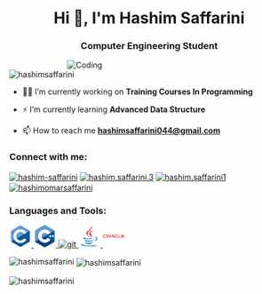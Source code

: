 <h1 align="center">Hi 👋, I'm Hashim Saffarini</h1>
<h3 align="center">Computer Engineering Student</h3>
<img align="right" alt="Coding" width="400" src="https://cdn.dribbble.com/users/116207...">

<p align="left"> <img src="https://komarev.com/ghpvc/?username=hashimsaffarini&label=Profile%20views&color=0e75b6&style=flat" alt="hashimsaffarini" /> </p>

- 👨‍💻 I’m currently working on **Training Courses In Programming**

- ⚡ I’m currently learning **Advanced Data Structure**

- 📫 How to reach me **hashimsaffarini044@gmail.com**

<h3 align="left">Connect with me:</h3>
<p align="left">
<a href="https://linkedin.com/in/hashim-saffarini" target="blank"><img align="center" src="https://raw.githubusercontent.com/rahuldkjain/github-profile-readme-generator/master/src/images/icons/Social/linked-in-alt.svg" alt="hashim-saffarini" height="30" width="40" /></a>
<a href="https://fb.com/hashim.saffarini.3" target="blank"><img align="center" src="https://raw.githubusercontent.com/rahuldkjain/github-profile-readme-generator/master/src/images/icons/Social/facebook.svg" alt="hashim.saffarini.3" height="30" width="40" /></a>
<a href="https://instagram.com/hashim.saffarini1" target="blank"><img align="center" src="https://raw.githubusercontent.com/rahuldkjain/github-profile-readme-generator/master/src/images/icons/Social/instagram.svg" alt="hashim.saffarini1" height="30" width="40" /></a>
<a href="https://www.leetcode.com/hashimomarsaffarini" target="blank"><img align="center" src="https://raw.githubusercontent.com/rahuldkjain/github-profile-readme-generator/master/src/images/icons/Social/leet-code.svg" alt="hashimomarsaffarini" height="30" width="40" /></a>
</p>

<h3 align="left">Languages and Tools:</h3>
<p align="left"> <a href="https://www.cprogramming.com/" target="_blank" rel="noreferrer"> <img src="https://raw.githubusercontent.com/devicons/devicon/master/icons/c/c-original.svg" alt="c" width="40" height="40"/> </a> <a href="https://www.w3schools.com/cpp/" target="_blank" rel="noreferrer"> <img src="https://raw.githubusercontent.com/devicons/devicon/master/icons/cplusplus/cplusplus-original.svg" alt="cplusplus" width="40" height="40"/> </a> <a href="https://git-scm.com/" target="_blank" rel="noreferrer"> <img src="https://www.vectorlogo.zone/logos/git-scm/git-scm-icon.svg" alt="git" width="40" height="40"/> </a> <a href="https://www.java.com" target="_blank" rel="noreferrer"> <img src="https://raw.githubusercontent.com/devicons/devicon/master/icons/java/java-original.svg" alt="java" width="40" height="40"/> </a> <a href="https://www.oracle.com/" target="_blank" rel="noreferrer"> <img src="https://raw.githubusercontent.com/devicons/devicon/master/icons/oracle/oracle-original.svg" alt="oracle" width="40" height="40"/> </a> </p>

<p><img align="left" src="https://github-readme-stats.vercel.app/api/top-langs?username=hashimsaffarini&show_icons=true&locale=en&layout=compact" alt="hashimsaffarini" /></p>

<p>&nbsp;<img align="center" src="https://github-readme-stats.vercel.app/api?username=hashimsaffarini&show_icons=true&locale=en" alt="hashimsaffarini" /></p>

<p><img align="center" src="https://github-readme-streak-stats.herokuapp.com/?user=hashimsaffarini&" alt="hashimsaffarini" /></p>
